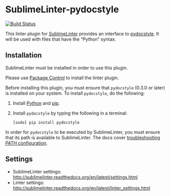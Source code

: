SublimeLinter-pydocstyle
=========================

[![Build Status](https://travis-ci.org/SublimeLinter/SublimeLinter-pydocstyle.svg?branch=master)](https://travis-ci.org/SublimeLinter/SublimeLinter-pydocstyle)

This linter plugin for [SublimeLinter](https://github.com/SublimeLinter/SublimeLinter) provides an interface to [pydocstyle](https://github.com/PyCQA/pydocstyle). It will be used with files that have the “Python” syntax.

## Installation
SublimeLinter must be installed in order to use this plugin. 

Please use [Package Control](https://packagecontrol.io) to install the linter plugin.

Before installing this plugin, you must ensure that `pydocstyle` (0.3.0 or later) is installed on your system. To install `pydocstyle`, do the following:

1. Install [Python](http://python.org) and [pip](http://www.pip-installer.org/en/latest/installing.html).

1. Install `pydocstyle` by typing the following in a terminal:
   ```
   [sudo] pip install pydocstyle
   ```

In order for `pydocstyle` to be executed by SublimeLinter, you must ensure that its path is available to SublimeLinter. The docs cover [troubleshooting PATH configuration](http://sublimelinter.readthedocs.io/en/latest/troubleshooting.html#finding-a-linter-executable).

## Settings
- SublimeLinter settings: http://sublimelinter.readthedocs.org/en/latest/settings.html
- Linter settings: http://sublimelinter.readthedocs.org/en/latest/linter_settings.html
